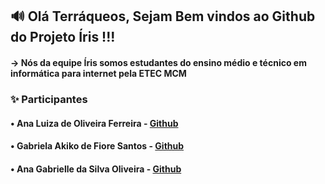 ## 🔊 Olá Terráqueos, Sejam Bem vindos ao Github do Projeto Íris !!!

#### -> Nós da equipe Íris somos estudantes do ensino médio e técnico em informática para internet pela ETEC MCM


###  ✨ Participantes
#### • Ana Luiza de Oliveira Ferreira - [Github](https://github.com/analuiza02)
#### • Gabriela Akiko de Fiore Santos -  [Github](https://github.com/gabrielaakiko)
#### • Ana Gabrielle da Silva Oliveira - [Github](https://github.com/AnaG-projetos)
